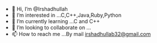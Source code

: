 - 👋 Hi, I’m @Irshadhullah
- 👀 I’m interested in ...C,C++,Java,Ruby,Python
- 🌱 I’m currently learning ...C and C++
- 💞️ I’m looking to collaborate on ...
- 📫 How to reach me ...By mail irshadhullab32@gmail.com

<!---
Irshadhullah/Irshadhullah is a ✨ special ✨ repository because its `README.md` (this file) appears on your GitHub profile.
You can click the Preview link to take a look at your changes.
--->
